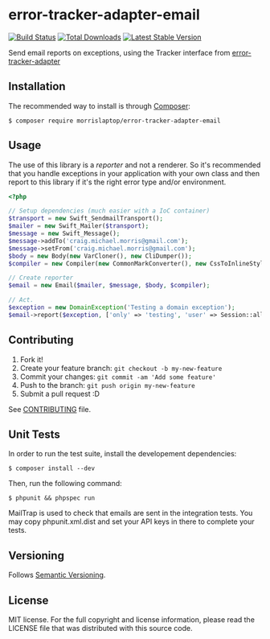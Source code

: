 # error-tracker-adapter-email

[![Build
Status](https://secure.travis-ci.org/morrislaptop/error-tracker-adapter-email.png)](http://travis-ci.org/morrislaptop/error-tracker-adapter-email)
[![Total
Downloads](https://poser.pugx.org/morrislaptop/error-tracker-adapter-email/downloads.png)](https://packagist.org/packages/morrislaptop/error-tracker-adapter-email)
[![Latest Stable
Version](https://poser.pugx.org/morrislaptop/error-tracker-adapter-email/v/stable.png)](https://packagist.org/packages/morrislaptop/error-tracker-adapter-email)

Send email reports on exceptions, using the Tracker interface from [error-tracker-adapter](https://github.com/morrislaptop/error-tracker-adapter)

## Installation

The recommended way to install is through [Composer](http://getcomposer.org):

```
$ composer require morrislaptop/error-tracker-adapter-email
```

## Usage

The use of this library is a _reporter_ and not a renderer. So it's recommended that you handle exceptions in your application with your own class and then report to this library if it's the right error type and/or environment.

```php
<?php

// Setup dependencies (much easier with a IoC container)
$transport = new Swift_SendmailTransport();
$mailer = new Swift_Mailer($transport);
$message = new Swift_Message();
$message->addTo('craig.michael.morris@gmail.com');
$message->setFrom('craig.michael.morris@gmail.com');
$body = new Body(new VarCloner(), new CliDumper());
$compiler = new Compiler(new CommonMarkConverter(), new CssToInlineStyles());

// Create reporter
$email = new Email($mailer, $message, $body, $compiler);

// Act.
$exception = new DomainException('Testing a domain exception');
$email->report($exception, ['only' => 'testing', 'user' => Session::all()]);
```

## Contributing

1. Fork it!
2. Create your feature branch: `git checkout -b my-new-feature`
3. Commit your changes: `git commit -am 'Add some feature'`
4. Push to the branch: `git push origin my-new-feature`
5. Submit a pull request :D

See [CONTRIBUTING](CONTRIBUTING.md) file.

## Unit Tests

In order to run the test suite, install the developement dependencies:

```
$ composer install --dev
```

Then, run the following command:

```
$ phpunit && phpspec run
```

MailTrap is used to check that emails are sent in the integration tests. You may copy phpunit.xml.dist and set your API keys in there to complete your tests.

## Versioning

Follows [Semantic Versioning](http://semver.org/).

## License

MIT license. For the full copyright and license information, please read the LICENSE file that was distributed with this source code.
